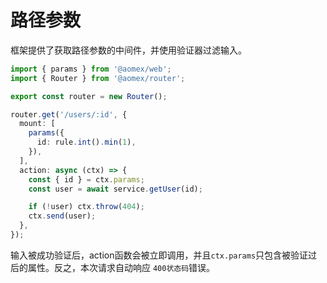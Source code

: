# 路径参数

框架提供了获取路径参数的中间件，并使用验证器过滤输入。

```typescript
import { params } from '@aomex/web';
import { Router } from '@aomex/router';

export const router = new Router();

router.get('/users/:id', {
  mount: [
    params({
      id: rule.int().min(1),
    }),
  ],
  action: async (ctx) => {
    const { id } = ctx.params;
    const user = await service.getUser(id);

    if (!user) ctx.throw(404);
    ctx.send(user);
  },
});
```

输入被成功验证后，action函数会被立即调用，并且`ctx.params`只包含被验证过后的属性。反之，本次请求自动响应 `400状态码`错误。
